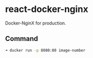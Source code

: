 # react-docker-nginx
Docker-NginX for production.

## Command

```bash
➜ ducker run -p 8080:80 image-number
```
